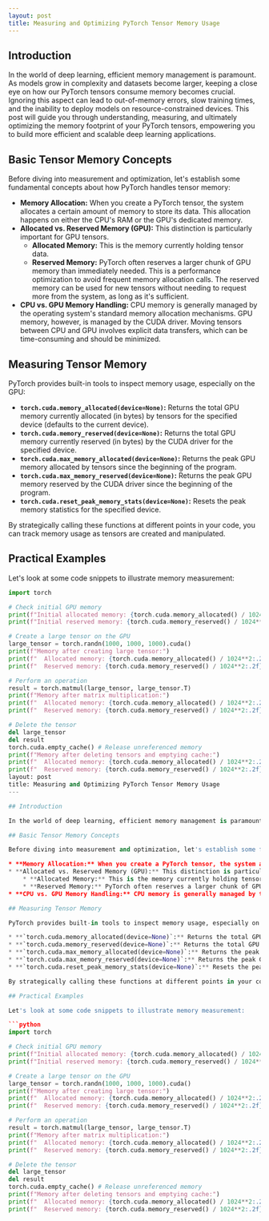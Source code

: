 ```yaml
---
layout: post
title: Measuring and Optimizing PyTorch Tensor Memory Usage
---
```


## Introduction

In the world of deep learning, efficient memory management is paramount. As models grow in complexity and datasets become larger, keeping a close eye on how our PyTorch tensors consume memory becomes crucial. Ignoring this aspect can lead to out-of-memory errors, slow training times, and the inability to deploy models on resource-constrained devices. This post will guide you through understanding, measuring, and ultimately optimizing the memory footprint of your PyTorch tensors, empowering you to build more efficient and scalable deep learning applications.

## Basic Tensor Memory Concepts

Before diving into measurement and optimization, let's establish some fundamental concepts about how PyTorch handles tensor memory:

* **Memory Allocation:** When you create a PyTorch tensor, the system allocates a certain amount of memory to store its data. This allocation happens on either the CPU's RAM or the GPU's dedicated memory.
* **Allocated vs. Reserved Memory (GPU):** This distinction is particularly important for GPU tensors.
    * **Allocated Memory:** This is the memory currently holding tensor data.
    * **Reserved Memory:** PyTorch often reserves a larger chunk of GPU memory than immediately needed. This is a performance optimization to avoid frequent memory allocation calls. The reserved memory can be used for new tensors without needing to request more from the system, as long as it's sufficient.
* **CPU vs. GPU Memory Handling:** CPU memory is generally managed by the operating system's standard memory allocation mechanisms. GPU memory, however, is managed by the CUDA driver. Moving tensors between CPU and GPU involves explicit data transfers, which can be time-consuming and should be minimized.

## Measuring Tensor Memory

PyTorch provides built-in tools to inspect memory usage, especially on the GPU:

* **`torch.cuda.memory_allocated(device=None)`:** Returns the total GPU memory currently allocated (in bytes) by tensors for the specified device (defaults to the current device).
* **`torch.cuda.memory_reserved(device=None)`:** Returns the total GPU memory currently reserved (in bytes) by the CUDA driver for the specified device.
* **`torch.cuda.max_memory_allocated(device=None)`:** Returns the peak GPU memory allocated by tensors since the beginning of the program.
* **`torch.cuda.max_memory_reserved(device=None)`:** Returns the peak GPU memory reserved by the CUDA driver since the beginning of the program.
* **`torch.cuda.reset_peak_memory_stats(device=None)`:** Resets the peak memory statistics for the specified device.

By strategically calling these functions at different points in your code, you can track memory usage as tensors are created and manipulated.

## Practical Examples

Let's look at some code snippets to illustrate memory measurement:

```python
import torch

# Check initial GPU memory
print(f"Initial allocated memory: {torch.cuda.memory_allocated() / 1024**2:.2f} MB")
print(f"Initial reserved memory: {torch.cuda.memory_reserved() / 1024**2:.2f} MB")

# Create a large tensor on the GPU
large_tensor = torch.randn(1000, 1000, 1000).cuda()
print(f"Memory after creating large tensor:")
print(f"  Allocated memory: {torch.cuda.memory_allocated() / 1024**2:.2f} MB")
print(f"  Reserved memory: {torch.cuda.memory_reserved() / 1024**2:.2f} MB")

# Perform an operation
result = torch.matmul(large_tensor, large_tensor.T)
print(f"Memory after matrix multiplication:")
print(f"  Allocated memory: {torch.cuda.memory_allocated() / 1024**2:.2f} MB")
print(f"  Reserved memory: {torch.cuda.memory_reserved() / 1024**2:.2f} MB")

# Delete the tensor
del large_tensor
del result
torch.cuda.empty_cache() # Release unreferenced memory
print(f"Memory after deleting tensors and emptying cache:")
print(f"  Allocated memory: {torch.cuda.memory_allocated() / 1024**2:.2f} MB")
print(f"  Reserved memory: {torch.cuda.memory_reserved() / 1024**2:.2f} MB")---
layout: post
title: Measuring and Optimizing PyTorch Tensor Memory Usage
---

## Introduction

In the world of deep learning, efficient memory management is paramount. As models grow in complexity and datasets become larger, keeping a close eye on how our PyTorch tensors consume memory becomes crucial. Ignoring this aspect can lead to out-of-memory errors, slow training times, and the inability to deploy models on resource-constrained devices. This post will guide you through understanding, measuring, and ultimately optimizing the memory footprint of your PyTorch tensors, empowering you to build more efficient and scalable deep learning applications.

## Basic Tensor Memory Concepts

Before diving into measurement and optimization, let's establish some fundamental concepts about how PyTorch handles tensor memory:

* **Memory Allocation:** When you create a PyTorch tensor, the system allocates a certain amount of memory to store its data. This allocation happens on either the CPU's RAM or the GPU's dedicated memory.
* **Allocated vs. Reserved Memory (GPU):** This distinction is particularly important for GPU tensors.
    * **Allocated Memory:** This is the memory currently holding tensor data.
    * **Reserved Memory:** PyTorch often reserves a larger chunk of GPU memory than immediately needed. This is a performance optimization to avoid frequent memory allocation calls. The reserved memory can be used for new tensors without needing to request more from the system, as long as it's sufficient.
* **CPU vs. GPU Memory Handling:** CPU memory is generally managed by the operating system's standard memory allocation mechanisms. GPU memory, however, is managed by the CUDA driver. Moving tensors between CPU and GPU involves explicit data transfers, which can be time-consuming and should be minimized.

## Measuring Tensor Memory

PyTorch provides built-in tools to inspect memory usage, especially on the GPU:

* **`torch.cuda.memory_allocated(device=None)`:** Returns the total GPU memory currently allocated (in bytes) by tensors for the specified device (defaults to the current device).
* **`torch.cuda.memory_reserved(device=None)`:** Returns the total GPU memory currently reserved (in bytes) by the CUDA driver for the specified device.
* **`torch.cuda.max_memory_allocated(device=None)`:** Returns the peak GPU memory allocated by tensors since the beginning of the program.
* **`torch.cuda.max_memory_reserved(device=None)`:** Returns the peak GPU memory reserved by the CUDA driver since the beginning of the program.
* **`torch.cuda.reset_peak_memory_stats(device=None)`:** Resets the peak memory statistics for the specified device.

By strategically calling these functions at different points in your code, you can track memory usage as tensors are created and manipulated.

## Practical Examples

Let's look at some code snippets to illustrate memory measurement:

```python
import torch

# Check initial GPU memory
print(f"Initial allocated memory: {torch.cuda.memory_allocated() / 1024**2:.2f} MB")
print(f"Initial reserved memory: {torch.cuda.memory_reserved() / 1024**2:.2f} MB")

# Create a large tensor on the GPU
large_tensor = torch.randn(1000, 1000, 1000).cuda()
print(f"Memory after creating large tensor:")
print(f"  Allocated memory: {torch.cuda.memory_allocated() / 1024**2:.2f} MB")
print(f"  Reserved memory: {torch.cuda.memory_reserved() / 1024**2:.2f} MB")

# Perform an operation
result = torch.matmul(large_tensor, large_tensor.T)
print(f"Memory after matrix multiplication:")
print(f"  Allocated memory: {torch.cuda.memory_allocated() / 1024**2:.2f} MB")
print(f"  Reserved memory: {torch.cuda.memory_reserved() / 1024**2:.2f} MB")

# Delete the tensor
del large_tensor
del result
torch.cuda.empty_cache() # Release unreferenced memory
print(f"Memory after deleting tensors and emptying cache:")
print(f"  Allocated memory: {torch.cuda.memory_allocated() / 1024**2:.2f} MB")
print(f"  Reserved memory: {torch.cuda.memory_reserved() / 1024**2:.2f} MB")
